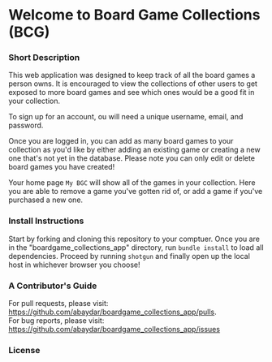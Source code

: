 # Welcome to Board Game Collections (BCG)

### Short Description

This web application was designed to keep track of all the board games a person owns.  It is encouraged to view the collections of other users to get exposed to more board games and see which ones would be a good fit in your collection.

To sign up for an account, ou will need a unique username, email, and password.

Once you are logged in, you can add as many board games to your collection as you'd like by either adding an existing game or creating a new one that's not yet in the database.  Please note you can only edit or delete board games you have created!

Your home page `My BGC` will show all of the games in your collection. Here you are able to remove a game you've gotten rid of, or add a game if you've purchased a new one.


### Install Instructions

Start by forking and cloning this repository to your comptuer.  Once you are in the "boardgame_collections_app" directory, run `bundle install` to load all dependencies.  Proceed by running `shotgun` and finally open up the local host in whichever browser you choose!

### A Contributor's Guide

For pull requests, please visit: <https://github.com/abaydar/boardgame_collections_app/pulls>.  
For bug reports, please visit: <https://github.com/abaydar/boardgame_collections_app/issues>

### License 